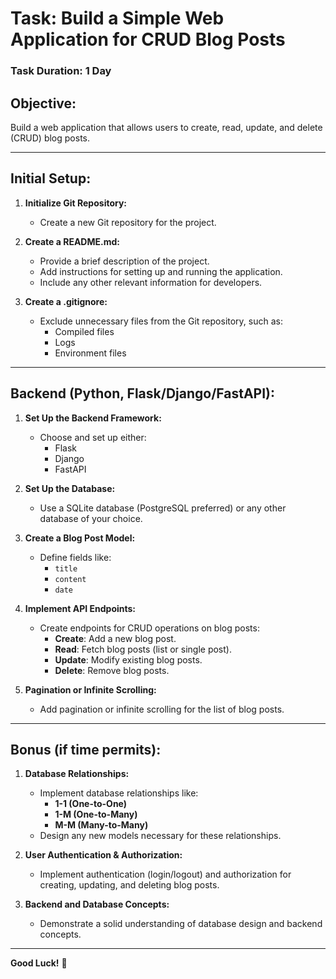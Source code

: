 # Task: Build a Simple Web Application for CRUD Blog Posts

### Task Duration: 1 Day

## Objective:

Build a web application that allows users to create, read, update, and delete (CRUD) blog posts.

---

## **Initial Setup:**

1. **Initialize Git Repository:**
   - Create a new Git repository for the project.
2. **Create a README.md:**

   - Provide a brief description of the project.
   - Add instructions for setting up and running the application.
   - Include any other relevant information for developers.

3. **Create a .gitignore:**
   - Exclude unnecessary files from the Git repository, such as:
     - Compiled files
     - Logs
     - Environment files

---

## **Backend (Python, Flask/Django/FastAPI):**

1. **Set Up the Backend Framework:**
   - Choose and set up either:
     - Flask
     - Django
     - FastAPI
      
2. **Set Up the Database:**

   - Use a SQLite database (PostgreSQL preferred) or any other database of your choice.

3. **Create a Blog Post Model:**
   - Define fields like:
     - `title`
     - `content`
     - `date`
4. **Implement API Endpoints:**
   - Create endpoints for CRUD operations on blog posts:
     - **Create**: Add a new blog post.
     - **Read**: Fetch blog posts (list or single post).
     - **Update**: Modify existing blog posts.
     - **Delete**: Remove blog posts.
  
5. **Pagination or Infinite Scrolling:**

   - Add pagination or infinite scrolling for the list of blog posts.
---

## **Bonus (if time permits):**

1. **Database Relationships:**

   - Implement database relationships like:
     - **1-1 (One-to-One)**
     - **1-M (One-to-Many)**
     - **M-M (Many-to-Many)**
   - Design any new models necessary for these relationships.

2. **User Authentication & Authorization:**

   - Implement authentication (login/logout) and authorization for creating, updating, and deleting blog posts.

3. **Backend and Database Concepts:**
   - Demonstrate a solid understanding of database design and backend concepts.

---

**Good Luck!** 🚀
